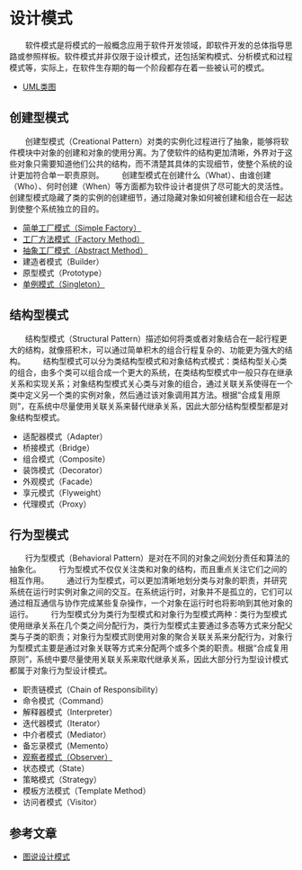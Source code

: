 # 设计模式
　　软件模式是将模式的一般概念应用于软件开发领域，即软件开发的总体指导思路或参照样板。软件模式并非仅限于设计模式，还包括架构模式、分析模式和过程模式等，实际上，在软件生存期的每一个阶段都存在着一些被认可的模式。

* [UML类图](https://github.com/ZhangMiao147/android_learning_notes/blob/master/DesignPatterns/%E8%AE%BE%E8%AE%A1%E6%A8%A1%E5%BC%8F.md)

## 创建型模式
　　创建型模式（Creational Pattern）对类的实例化过程进行了抽象，能够将软件模块中对象的创建和对象的使用分离。为了使软件的结构更加清晰，外界对于这些对象只需要知道他们公共的结构，而不清楚其具体的实现细节，使整个系统的设计更加符合单一职责原则。
　　创建型模式在创建什么（What）、由谁创建（Who）、何时创建（When）等方面都为软件设计者提供了尽可能大的灵活性。创建型模式隐藏了类的实例的创建细节，通过隐藏对象如何被创建和组合在一起达到使整个系统独立的目的。

- [简单工厂模式（Simple Factory）](https://github.com/ZhangMiao147/android_learning_notes/blob/master/DesignPatterns/%E5%B7%A5%E5%8E%82%E6%A8%A1%E5%BC%8F/%E7%AE%80%E5%8D%95%E5%B7%A5%E5%8E%82%E6%A8%A1%E5%BC%8F.md)
- [工厂方法模式（Factory Method）](https://github.com/ZhangMiao147/android_learning_notes/blob/master/DesignPatterns/%E5%B7%A5%E5%8E%82%E6%A8%A1%E5%BC%8F/%E5%B7%A5%E5%8E%82%E6%96%B9%E6%B3%95%E6%A8%A1%E5%BC%8F.md)
- [抽象工厂模式（Abstract Method）](https://github.com/ZhangMiao147/android_learning_notes/blob/master/DesignPatterns/%E5%B7%A5%E5%8E%82%E6%A8%A1%E5%BC%8F/%E6%8A%BD%E8%B1%A1%E5%B7%A5%E5%8E%82%E6%A8%A1%E5%BC%8F.md)
- 建造者模式（Builder）
- 原型模式（Prototype）
- [单例模式（Singleton）](https://github.com/ZhangMiao147/android_learning_notes/blob/master/DesignPatterns/%E5%8D%95%E4%BE%8B%E6%A8%A1%E5%BC%8F/%E5%8D%95%E4%BE%8B%E6%A8%A1%E5%BC%8F.md)

## 结构型模式
　　结构型模式（Structural Pattern）描述如何将类或者对象结合在一起行程更大的结构，就像搭积木，可以通过简单积木的组合行程复杂的、功能更为强大的结构。
　　结构型模式可以分为类结构型模式和对象结构式模式：类结构型关心类的组合，由多个类可以组合成一个更大的系统，在类结构型模式中一般只存在继承关系和实现关系；对象结构型模式关心类与对象的组合，通过关联关系使得在一个类中定义另一个类的实例对象，然后通过该对象调用其方法。根据“合成复用原则”，在系统中尽量使用关联关系来替代继承关系，因此大部分结构型模型都是对象结构型模式。

- 适配器模式（Adapter）
- 桥接模式（Bridge）
- 组合模式（Composite）
- 装饰模式（Decorator）
- 外观模式（Facade）
- 享元模式（Flyweight）
- 代理模式（Proxy）

## 行为型模式
　　行为型模式（Behavioral Pattern）是对在不同的对象之间划分责任和算法的抽象化。
　　行为型模式不仅仅关注类和对象的结构，而且重点关注它们之间的相互作用。
　　通过行为型模式，可以更加清晰地划分类与对象的职责，并研究系统在运行时实例对象之间的交互。在系统运行时，对象并不是孤立的，它们可以通过相互通信与协作完成某些复杂操作，一个对象在运行时也将影响到其他对象的运行。
　　行为型模式分为类行为型模式和对象行为型模式两种：类行为型模式使用继承关系在几个类之间分配行为，类行为型模式主要通过多态等方式来分配父类与子类的职责；对象行为型模式则使用对象的聚合关联关系来分配行为，对象行为型模式主要是通过对象关联等方式来分配两个或多个类的职责。根据“合成复用原则”，系统中要尽量使用关联关系来取代继承关系，因此大部分行为型设计模式都属于对象行为型设计模式。

- 职责链模式（Chain of Responsibility）
- 命令模式（Command）
- 解释器模式（Interpreter）
- 迭代器模式（Iterator）
- 中介者模式（Mediator）
- 备忘录模式（Memento）
- [观察者模式（Observer）](https://github.com/ZhangMiao147/android_learning_notes/blob/master/DesignPatterns/%E8%A7%82%E5%AF%9F%E8%80%85%E6%A8%A1%E5%BC%8F/%E8%A7%82%E5%AF%9F%E8%80%85%E6%A8%A1%E5%BC%8F.md)
- 状态模式（State）
- 策略模式（Strategy）
- 模板方法模式（Template Method）
- 访问者模式（Visitor）



## 参考文章
* [图说设计模式](https://design-patterns.readthedocs.io/zh_CN/latest/index.html)

